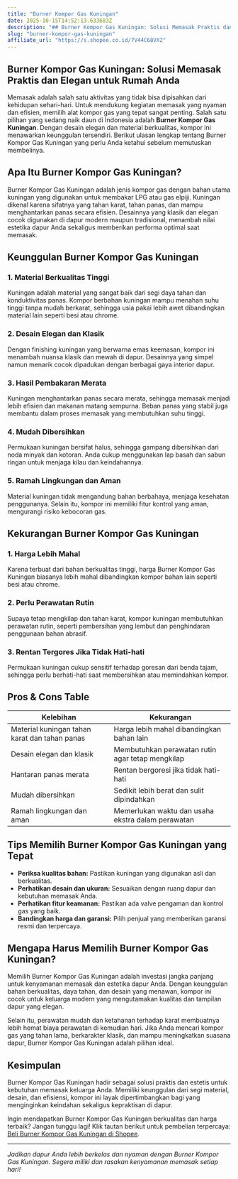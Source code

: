 ```yaml
---
title: "Burner Kompor Gas Kuningan"
date: 2025-10-15T14:52:13.633683Z
description: "## Burner Kompor Gas Kuningan: Solusi Memasak Praktis dan Elegan untuk Rumah Anda..."
slug: "burner-kompor-gas-kuningan"
affiliate_url: "https://s.shopee.co.id/7V44C68VX2"
---
```

## Burner Kompor Gas Kuningan: Solusi Memasak Praktis dan Elegan untuk Rumah Anda

Memasak adalah salah satu aktivitas yang tidak bisa dipisahkan dari kehidupan sehari-hari. Untuk mendukung kegiatan memasak yang nyaman dan efisien, memilih alat kompor gas yang tepat sangat penting. Salah satu pilihan yang sedang naik daun di Indonesia adalah **Burner Kompor Gas Kuningan**. Dengan desain elegan dan material berkualitas, kompor ini menawarkan keunggulan tersendiri. Berikut ulasan lengkap tentang Burner Kompor Gas Kuningan yang perlu Anda ketahui sebelum memutuskan membelinya.

## Apa Itu Burner Kompor Gas Kuningan?

Burner Kompor Gas Kuningan adalah jenis kompor gas dengan bahan utama kuningan yang digunakan untuk membakar LPG atau gas elpiji. Kuningan dikenal karena sifatnya yang tahan karat, tahan panas, dan mampu menghantarkan panas secara efisien. Desainnya yang klasik dan elegan cocok digunakan di dapur modern maupun tradisional, menambah nilai estetika dapur Anda sekaligus memberikan performa optimal saat memasak.

## Keunggulan Burner Kompor Gas Kuningan

### 1. Material Berkualitas Tinggi

Kuningan adalah material yang sangat baik dari segi daya tahan dan konduktivitas panas. Kompor berbahan kuningan mampu menahan suhu tinggi tanpa mudah berkarat, sehingga usia pakai lebih awet dibandingkan material lain seperti besi atau chrome.

### 2. Desain Elegan dan Klasik

Dengan finishing kuningan yang berwarna emas keemasan, kompor ini menambah nuansa klasik dan mewah di dapur. Desainnya yang simpel namun menarik cocok dipadukan dengan berbagai gaya interior dapur.

### 3. Hasil Pembakaran Merata

Kuningan menghantarkan panas secara merata, sehingga memasak menjadi lebih efisien dan makanan matang sempurna. Beban panas yang stabil juga membantu dalam proses memasak yang membutuhkan suhu tinggi.

### 4. Mudah Dibersihkan

Permukaan kuningan bersifat halus, sehingga gampang dibersihkan dari noda minyak dan kotoran. Anda cukup menggunakan lap basah dan sabun ringan untuk menjaga kilau dan keindahannya.

### 5. Ramah Lingkungan dan Aman

Material kuningan tidak mengandung bahan berbahaya, menjaga kesehatan penggunanya. Selain itu, kompor ini memiliki fitur kontrol yang aman, mengurangi risiko kebocoran gas.

## Kekurangan Burner Kompor Gas Kuningan

### 1. Harga Lebih Mahal

Karena terbuat dari bahan berkualitas tinggi, harga Burner Kompor Gas Kuningan biasanya lebih mahal dibandingkan kompor bahan lain seperti besi atau chrome.

### 2. Perlu Perawatan Rutin

Supaya tetap mengkilap dan tahan karat, kompor kuningan membutuhkan perawatan rutin, seperti pembersihan yang lembut dan penghindaran penggunaan bahan abrasif.

### 3. Rentan Tergores Jika Tidak Hati-hati

Permukaan kuningan cukup sensitif terhadap goresan dari benda tajam, sehingga perlu berhati-hati saat membersihkan atau memindahkan kompor.

## Pros & Cons Table

| Kelebihan                                          | Kekurangan                                              |
|-----------------------------------------------------|----------------------------------------------------------|
| Material kuningan tahan karat dan tahan panas      | Harga lebih mahal dibandingkan bahan lain               |
| Desain elegan dan klasik                           | Membutuhkan perawatan rutin agar tetap mengkilap       |
| Hantaran panas merata                                | Rentan bergoresi jika tidak hati-hati                  |
| Mudah dibersihkan                                   | Sedikit lebih berat dan sulit dipindahkan               |
| Ramah lingkungan dan aman                          | Memerlukan waktu dan usaha ekstra dalam perawatan     |

## Tips Memilih Burner Kompor Gas Kuningan yang Tepat

- **Periksa kualitas bahan:** Pastikan kuningan yang digunakan asli dan berkualitas.
- **Perhatikan desain dan ukuran:** Sesuaikan dengan ruang dapur dan kebutuhan memasak Anda.
- **Perhatikan fitur keamanan:** Pastikan ada valve pengaman dan kontrol gas yang baik.
- **Bandingkan harga dan garansi:** Pilih penjual yang memberikan garansi resmi dan terpercaya.

## Mengapa Harus Memilih Burner Kompor Gas Kuningan?

Memilih Burner Kompor Gas Kuningan adalah investasi jangka panjang untuk kenyamanan memasak dan estetika dapur Anda. Dengan keunggulan bahan berkualitas, daya tahan, dan desain yang menawan, kompor ini cocok untuk keluarga modern yang mengutamakan kualitas dan tampilan dapur yang elegan.

Selain itu, perawatan mudah dan ketahanan terhadap karat membuatnya lebih hemat biaya perawatan di kemudian hari. Jika Anda mencari kompor gas yang tahan lama, berkarakter klasik, dan mampu meningkatkan suasana dapur, Burner Kompor Gas Kuningan adalah pilihan ideal.

## Kesimpulan

Burner Kompor Gas Kuningan hadir sebagai solusi praktis dan estetis untuk kebutuhan memasak keluarga Anda. Memiliki keunggulan dari segi material, desain, dan efisiensi, kompor ini layak dipertimbangkan bagi yang menginginkan keindahan sekaligus kepraktisan di dapur.

Ingin mendapatkan Burner Kompor Gas Kuningan berkualitas dan harga terbaik? Jangan tunggu lagi! Klik tautan berikut untuk pembelian terpercaya: [Beli Burner Kompor Gas Kuningan di Shopee](https://s.shopee.co.id/7V44C68VX2).

---

*Jadikan dapur Anda lebih berkelas dan nyaman dengan Burner Kompor Gas Kuningan. Segera miliki dan rasakan kenyamanan memasak setiap hari!*